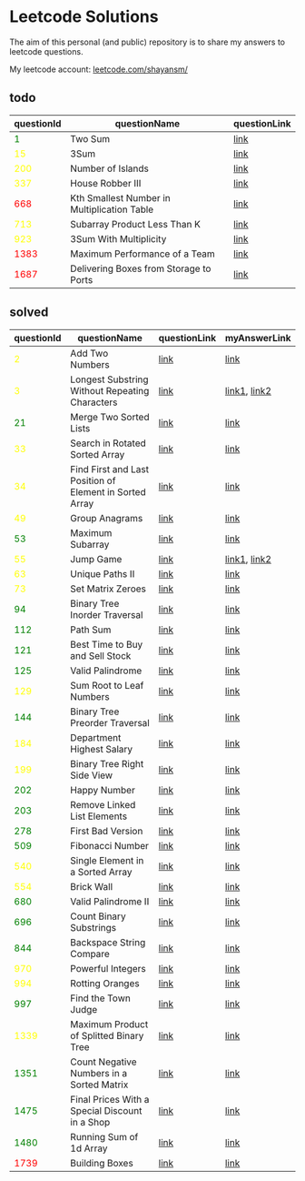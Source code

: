 # Leetcode Solutions

The aim of this personal (and public) repository is to share my answers to leetcode questions.

My leetcode account: [leetcode.com/shayansm/](https://leetcode.com/shayansm/)

## todo

| questionId                            | questionName                                | questionLink                                                                       |
|---------------------------------------|---------------------------------------------|------------------------------------------------------------------------------------|
| <span style="color:green">1</span>    | Two Sum                                     | [link](https://leetcode.com/problems/two-sum/)                                     |
| <span style="color:yellow">15</span>  | 3Sum                                        | [link](https://leetcode.com/problems/3sum/)                                        |
| <span style="color:yellow">200</span> | Number of Islands                           | [link](https://leetcode.com/problems/number-of-islands/)                           |
| <span style="color:yellow">337</span> | House Robber III                            | [link](https://leetcode.com/problems/house-robber-iii/)                            |
| <span style="color:red">668</span>    | Kth Smallest Number in Multiplication Table | [link](https://leetcode.com/problems/kth-smallest-number-in-multiplication-table/) |
| <span style="color:yellow">713</span> | Subarray Product Less Than K                | [link](https://leetcode.com/problems/subarray-product-less-than-k/)                |
| <span style="color:yellow">923</span> | 3Sum With Multiplicity                      | [link](https://leetcode.com/problems/3sum-with-multiplicity/)                      |
| <span style="color:red">1383</span>   | Maximum Performance of a Team               | [link](https://leetcode.com/problems/maximum-performance-of-a-team/)               |
| <span style="color:red">1687</span>   | Delivering Boxes from Storage to Ports      | [link](https://leetcode.com/problems/delivering-boxes-from-storage-to-ports/)      |




## solved

| questionId                             | questionName                                            | questionLink                                                                                   | myAnswerLink                                                                                                                                                                                                                                            |
|----------------------------------------|---------------------------------------------------------|------------------------------------------------------------------------------------------------|---------------------------------------------------------------------------------------------------------------------------------------------------------------------------------------------------------------------------------------------------------|
| <span style="color:yellow">2</span>    | Add Two Numbers                                         | [link](https://leetcode.com/problems/add-two-numbers/)                                         | [link](https://github.com/shayansm2/leetcodeSolutions/blob/main/src/medium/AddTwoNumbers.py)                                                                                                                                                            |
| <span style="color:yellow">3</span>    | Longest Substring Without Repeating Characters          | [link](https://leetcode.com/problems/longest-substring-without-repeating-characters/)          | [link1](https://github.com/shayansm2/leetcodeSolutions/blob/main/src/medium/LongestSubstringWithoutRepeatingCharacters.py), [link2](https://github.com/shayansm2/leetcodeSolutions/blob/main/src/medium/LongestSubstringWithoutRepeatingCharacters.php) |
| <span style="color:green">21</span>    | Merge Two Sorted Lists                                  | [link](https://leetcode.com/problems/merge-two-sorted-lists/)                                  | [link](https://github.com/shayansm2/leetcodeSolutions/blob/main/src/easy/MergeTwoSortedLists.py)                                                                                                                                                        |
| <span style="color:yellow">33</span>   | Search in Rotated Sorted Array                          | [link](https://leetcode.com/problems/search-in-rotated-sorted-array/)                          | [link](https://github.com/shayansm2/leetcodeSolutions/blob/main/src/medium/SearchRotatedSortedArray.py)                                                                                                                                                 |
| <span style="color:yellow">34</span>   | Find First and Last Position of Element in Sorted Array | [link](https://leetcode.com/problems/find-first-and-last-position-of-element-in-sorted-array/) | [link](https://github.com/shayansm2/leetcodeSolutions/blob/main/src/medium/FindFirstLastPositionElementSortedArray.php)                                                                                                                                 |
| <span style="color:yellow">49</span>   | Group Anagrams                                          | [link](https://leetcode.com/problems/group-anagrams/)                                          | [link](https://github.com/shayansm2/leetcodeSolutions/blob/main/src/medium/GroupAnagrams.py)                                                                                                                                                            |
| <span style="color:green">53</span>    | Maximum Subarray                                        | [link](https://leetcode.com/problems/maximum-subarray/)                                        | [link](https://github.com/shayansm2/leetcodeSolutions/blob/main/src/easy/MaximumSubarray.py)                                                                                                                                                            |
| <span style="color:yellow">55</span>   | Jump Game                                               | [link](https://leetcode.com/problems/jump-game/)                                               | [link1](https://github.com/shayansm2/leetcodeSolutions/blob/main/src/medium/JumpGame_BFS.py), [link2](https://github.com/shayansm2/leetcodeSolutions/blob/main/src/medium/JumpGame_DP.py)                                                               |
| <span style="color:yellow">63</span>   | Unique Paths II                                         | [link](https://leetcode.com/problems/unique-paths-ii/)                                         | [link](https://github.com/shayansm2/leetcodeSolutions/blob/main/src/medium/uniquePathsWithObstacles.php)                                                                                                                                                |
| <span style="color:yellow">73</span>   | Set Matrix Zeroes                                       | [link](https://leetcode.com/problems/set-matrix-zeroes/)                                       | [link](https://github.com/shayansm2/leetcodeSolutions/blob/main/src/medium/SetMatrixZeroes.py)                                                                                                                                                          |
| <span style="color:green">94</span>    | Binary Tree Inorder Traversal                           | [link](https://leetcode.com/problems/binary-tree-inorder-traversal/)                           | [link](https://github.com/shayansm2/leetcodeSolutions/blob/main/src/easy/BinaryTreeInorderTraversal.py)                                                                                                                                                 |
| <span style="color:green">112</span>   | Path Sum                                                | [link](https://leetcode.com/problems/path-sum/)                                                | [link](https://github.com/shayansm2/leetcodeSolutions/blob/main/src/easy/PathSum.py)                                                                                                                                                                    |
| <span style="color:green">121</span>   | Best Time to Buy and Sell Stock                         | [link](https://leetcode.com/problems/best-time-to-buy-and-sell-stock/)                         | [link](https://github.com/shayansm2/leetcodeSolutions/blob/main/src/easy/BestTimeToBuyAndSellStock.py)                                                                                                                                                  |
| <span style="color:green">125</span>   | Valid Palindrome                                        | [link](https://leetcode.com/problems/valid-palindrome/)                                        | [link](https://github.com/shayansm2/leetcodeSolutions/blob/main/src/easy/ValidPalindrome.php)                                                                                                                                                           |
| <span style="color:yellow">129</span>  | Sum Root to Leaf Numbers                                | [link](https://leetcode.com/problems/sum-root-to-leaf-numbers/)                                | [link](https://github.com/shayansm2/leetcodeSolutions/blob/main/src/medium/SumRootLeafNumbers.php)                                                                                                                                                      |
| <span style="color:green">144</span>   | Binary Tree Preorder Traversal                          | [link](https://leetcode.com/problems/binary-tree-preorder-traversal/)                          | [link](https://github.com/shayansm2/leetcodeSolutions/blob/main/src/easy/BinaryTreePreorderTraversal.py)                                                                                                                                                | 
| <span style="color:yellow">184</span>  | Department Highest Salary                               | [link](https://leetcode.com/problems/department-highest-salary/)                               | [link](https://github.com/shayansm2/leetcodeSolutions/blob/main/src/medium/DepartmentHighestSalary.sql)                                                                                                                                                 |
| <span style="color:yellow">199</span>  | Binary Tree Right Side View                             | [link](https://leetcode.com/problems/binary-tree-right-side-view/)                             | [link](https://github.com/shayansm2/leetcodeSolutions/blob/main/src/medium/BinaryTreeRightSideView.py)                                                                                                                                                  |
| <span style="color:green">202</span>   | Happy Number                                            | [link](https://leetcode.com/problems/happy-number/)                                            | [link](https://github.com/shayansm2/leetcodeSolutions/blob/main/src/easy/HappyNumber.php)                                                                                                                                                               |
| <span style="color:green">203</span>   | Remove Linked List Elements                             | [link](https://leetcode.com/problems/remove-linked-list-elements/)                             | [link](https://github.com/shayansm2/leetcodeSolutions/blob/main/src/easy/RemoveLinkedListElements.php)                                                                                                                                                  |
| <span style="color:green">278</span>   | First Bad Version                                       | [link](https://leetcode.com/problems/first-bad-version/)                                       | [link](https://github.com/shayansm2/leetcodeSolutions/blob/main/src/easy/FirstBadVersion.php)                                                                                                                                                           |
| <span style="color:green">509</span>   | Fibonacci Number                                        | [link](https://leetcode.com/problems/fibonacci-number/)                                        | [link](https://github.com/shayansm2/leetcodeSolutions/blob/main/src/easy/FibonacciNumber.php)                                                                                                                                                           |
| <span style="color:yellow">540</span>  | Single Element in a Sorted Array                        | [link](https://leetcode.com/problems/single-element-in-a-sorted-array/)                        | [link](https://github.com/shayansm2/leetcodeSolutions/blob/main/src/medium/SingleElementSortedArray.php)                                                                                                                                                |
| <span style="color:yellow">554</span>  | Brick Wall                                              | [link](https://leetcode.com/problems/brick-wall/)                                              | [link](https://github.com/shayansm2/leetcodeSolutions/blob/main/src/medium/BrickWall.php)                                                                                                                                                               |
| <span style="color:green">680</span>   | Valid Palindrome II                                     | [link](https://leetcode.com/problems/valid-palindrome-ii/)                                     | [link](https://github.com/shayansm2/leetcodeSolutions/blob/main/src/easy/ValidPalindromeII.py)                                                                                                                                                          |
| <span style="color:green">696</span>   | Count Binary Substrings                                 | [link](https://leetcode.com/problems/count-binary-substrings/)                                 | [link](https://github.com/shayansm2/leetcodeSolutions/blob/main/src/easy/countBinarySubstrings.php)                                                                                                                                                     |
| <span style="color:green">844</span>   | Backspace String Compare                                | [link](https://leetcode.com/problems/backspace-string-compare/)                                | [link](https://github.com/shayansm2/leetcodeSolutions/blob/main/src/easy/BackspaceStringCompare.py)                                                                                                                                                     |
| <span style="color:yellow">970</span>  | Powerful Integers                                       | [link](https://leetcode.com/problems/powerful-integers/)                                       | [link](https://github.com/shayansm2/leetcodeSolutions/blob/main/src/medium/powerfulIntegers.php)                                                                                                                                                        |
| <span style="color:yellow">994</span>  | Rotting Oranges                                         | [link](https://leetcode.com/problems/rotting-oranges/)                                         | [link](https://github.com/shayansm2/leetcodeSolutions/blob/main/src/medium/RottingOranges.php)                                                                                                                                                          |
| <span style="color:green">997</span>   | Find the Town Judge                                     | [link](https://leetcode.com/problems/find-the-town-judge/)                                     | [link](https://github.com/shayansm2/leetcodeSolutions/blob/main/src/easy/FindTownJudge.php)                                                                                                                                                             |
| <span style="color:yellow">1339</span> | Maximum Product of Splitted Binary Tree                 | [link](https://leetcode.com/problems/maximum-product-of-splitted-binary-tree/)                 | [link](https://github.com/shayansm2/leetcodeSolutions/blob/main/src/medium/MaximumProductSplittedBinaryTree.py)                                                                                                                                         |
| <span style="color:green">1351</span>  | Count Negative Numbers in a Sorted Matrix               | [link](https://leetcode.com/problems/count-negative-numbers-in-a-sorted-matrix/)               | [link](https://github.com/shayansm2/leetcodeSolutions/blob/main/src/easy/CountNegativeNumbersSortedMatrix.php)                                                                                                                                          |
| <span style="color:green">1475</span>  | Final Prices With a Special Discount in a Shop          | [link](https://leetcode.com/problems/final-prices-with-a-special-discount-in-a-shop/)          | [link](https://github.com/shayansm2/leetcodeSolutions/blob/main/src/easy/FinalPricesWithSpecialDiscountShop.py)                                                                                                                                         |
| <span style="color:green">1480</span>  | Running Sum of 1d Array                                 | [link](https://leetcode.com/problems/running-sum-of-1d-array/)                                 | [link](https://github.com/shayansm2/leetcodeSolutions/blob/main/src/easy/runningSum.php)                                                                                                                                                                |
| <span style="color:red">1739</span>    | Building Boxes                                          | [link](https://leetcode.com/problems/building-boxes/)                                          | [link](https://github.com/shayansm2/leetcodeSolutions/blob/main/src/hard/BuildingBoxes.py)                                                                                                                                                              |
